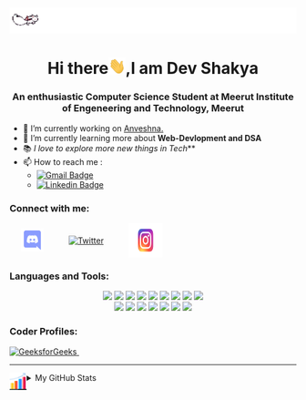 [![Watch the video](https://github.com/OPTIMUS-PRIME2001/OPTIMUS-PRIME2001/blob/master/workflows/transparent_keubey.gif?raw=true)](https://github.com/OPTIMUS-PRIME2001/OPTIMUS-PRIME2001/blob/master/workflows/transparent_keubey.gif?raw=true)
<!--<kbd>2021-03-25</kbd>-->
<h1 align="center">Hi there<img src="https://raw.githubusercontent.com/ABSphreak/ABSphreak/master/gifs/Hi.gif" width="30px">,I am Dev Shakya</h1>
<h3 align="center">An enthusiastic Computer Science Student at Meerut Institute of Engeneering and Technology, Meerut</h3>

- 🔭 I’m currently working on [Anveshna.](https://devxoshakya.github.io/anveshna)
- 🌱 I’m currently learning more about **Web-Devlopment and DSA**
- 📚 *I love to explore more new things in Tech***
- 📫 How to reach me :
  * [![Gmail Badge](https://img.shields.io/badge/-devxoshakya@gmail.com-c14438?style=plastic&logo=Gmail&logoColor=white&link=mailto:devxoshakya@gmail.com)](mailto:devxoshakya@gmail.com)
  * [![Linkedin Badge](https://img.shields.io/badge/-devxoshakya-ffffff?style=plastic&logo=Linkedin&logoColor=blue&link=mailto:devxoshakya@gmail.com)](https://www.linkedin.com/in/devxoshakya/)


<h3 align="left">Connect with me:</h3>
<p align="left" >
<a href="https://discordapp.com/users/devxoshakya" target="blank"><img hspace ="20" align="center" src="https://raw.githubusercontent.com/shatanikmahanty/shatanikmahanty/main/assets/discord.svg" alt="Discord" height="40" width="40" /></a>
 <a href="https://twitter.com/devxoshakya" target="blank"><img hspace ="20" align="center" src="https://upload.wikimedia.org/wikipedia/commons/thumb/6/6f/Logo_of_Twitter.svg/512px-Logo_of_Twitter.svg.png?20220821125553" alt="Twitter" height="40" width="40" /></a>
<a href="https://www.instagram.com/devxoshakya/" target="blank"><img hspace ="20" align="center" src="https://raw.githubusercontent.com/shatanikmahanty/shatanikmahanty/main/assets/insta.svg" alt="Insta" height="60" width="60" /></a>
</p>

<h3 align="left">Languages and Tools:</h3>
<div align="center">
<img src="https://user-images.githubusercontent.com/74038190/212257454-16e3712e-945a-4ca2-b238-408ad0bf87e6.gif" width="60">
<img src="https://user-images.githubusercontent.com/74038190/212257472-08e52665-c503-4bd9-aa20-f5a4dae769b5.gif" width="60">
<img src="https://user-images.githubusercontent.com/74038190/212257468-1e9a91f1-b626-4baa-b15d-5c385dfa7ed2.gif" width="60">
<img src="https://user-images.githubusercontent.com/74038190/212257465-7ce8d493-cac5-494e-982a-5a9deb852c4b.gif" width="60">

<img src="https://user-images.githubusercontent.com/74038190/212257460-738ff738-247f-4445-a718-cdd0ca76e2db.gif" width="60">
<img src="https://user-images.githubusercontent.com/74038190/212257467-871d32b7-e401-42e8-a166-fcfd7baa4c6b.gif" width="60">
<img src="https://user-images.githubusercontent.com/74038190/212281756-450d3ffa-9335-4b98-a965-db8a18fee927.gif" width="60">
<img src="https://user-images.githubusercontent.com/74038190/212280805-9bcb336b-8c55-46a8-abf8-ff286ab55472.gif" width="60">
<img src="https://user-images.githubusercontent.com/74038190/212280823-79088828-a258-4a4d-8d6c-96315d5a07af.gif" width="60">
<br>
<img src="https://user-images.githubusercontent.com/74038190/212281775-b468df30-4edc-4bf8-a4ee-f52e1aaddc86.gif" width="60">

  
<img src="https://github.com/Anmol-Baranwal/Cool-GIFs-For-GitHub/assets/74038190/1a797f46-efe4-41e6-9e75-5303e1bbcbfa" width="60">
<img src="https://github.com/Anmol-Baranwal/Cool-GIFs-For-GitHub/assets/74038190/29fd6286-4e7b-4d6c-818f-c4765d5e39a9" width="60">
<img src="https://github.com/Anmol-Baranwal/Cool-GIFs-For-GitHub/assets/74038190/67f477ed-6624-42da-99f0-1a7b1a16eecb" width="60">

<img src="https://github.com/Anmol-Baranwal/Cool-GIFs-For-GitHub/assets/74038190/3fb2cdf6-8920-462e-87a4-95af376418aa" width="60">
<img src="https://github.com/Anmol-Baranwal/Cool-GIFs-For-GitHub/assets/74038190/de038172-e903-4951-926c-755878deb0b4" width="60">

<img src="https://github.com/Anmol-Baranwal/Cool-GIFs-For-GitHub/assets/74038190/e0d299f2-767c-4c21-bd49-90f2a19f1a78" width="60">
</div>

<h3 align="left">Coder Profiles:</h3>
<p align="left"> 
<a href="https://auth.geeksforgeeks.org/user/devxoshakya" target="_blank"> <img src="https://media.geeksforgeeks.org/gfg-gg-logo.svg" alt="GeeksforGeeks" width="150" height="40"/> </a>
&emsp;&emsp;
</p>
<hr></hr>
<details>
<summary>
    <img align="left" src="https://github.com/OPTIMUS-PRIME2001/OPTIMUS-PRIME2001/blob/faf611405777dc6dd4f1a57fdd0b5d272ce842ea/workflows/increase.svg" alt="OPTIMUS-PRIME2001stats" wifth="40" height="30">My GitHub Stats
 </summary>  
 <p align=center> &nbsp;<img align="center" src="https://github-readme-streak-stats.herokuapp.com/?user=devxoshakya&theme=tokyonight&hide_border=false" alt="Dev-Shakya" /><br><br>
  <p align=center> &nbsp;<img align="center" src="https://github-readme-stats.vercel.app/api?username=devxoshakya&theme=tokyonight&hide_border=false&include_all_commits=false&count_private=false" alt="Dev-Shakya" /><br><br>
<img align="center" src="https://github-readme-stats.vercel.app/api/top-langs?username=devxoshakya&show_icons=true&locale=en&layout=compact&theme=tokyonight" alt="devxoshakya" /><br><br>
 </details>
 
